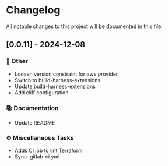 # Changelog

All notable changes to this project will be documented in this file.

## [0.0.11] - 2024-12-08

### 💼 Other

- Loosen version constraint for aws provider
- Switch to build-harness-extensions
- Update build-harness-extensions
- Add cliff configuration

### 📚 Documentation

- Update README

### ⚙️ Miscellaneous Tasks

- Adds CI job to lint Terraform
- Sync .gitlab-ci.yml

<!-- generated by git-cliff -->
